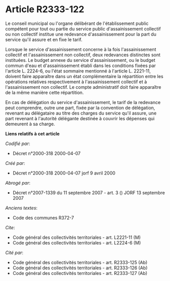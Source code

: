 # Article R2333-122

Le conseil municipal ou l'organe délibérant de l'établissement public compétent pour tout ou partie du service public
d'assainissement collectif ou non collectif institue une redevance d'assainissement pour la part du service qu'il assure et
en fixe le tarif.

Lorsque le service d'assainissement concerne à la fois l'assainissement collectif et l'assainissement non collectif, deux
redevances distinctes sont instituées. Le budget annexe du service d'assainissement, ou le budget commun d'eau et
d'assainissement établi dans les conditions fixées par l'article L. 2224-6, ou l'état sommaire mentionné à l'article L.
2221-11, doivent faire apparaître dans un état complémentaire la répartition entre les opérations relatives respectivement à
l'assainissement collectif et à l'assainissement non collectif. Le compte administratif doit faire apparaître de la même
manière cette répartition.

En cas de délégation du service d'assainissement, le tarif de la redevance peut comprendre, outre une part, fixée par la
convention de délégation, revenant au délégataire au titre des charges du service qu'il assure, une part revenant à
l'autorité délégante destinée à couvrir les dépenses qui demeurent à sa charge.

**Liens relatifs à cet article**

_Codifié par_:

  - Décret n°2000-318 2000-04-07

_Créé par_:

  - Décret n°2000-318 2000-04-07 jorf 9 avril 2000

_Abrogé par_:

  - Décret n°2007-1339 du 11 septembre 2007 - art. 3 () JORF 13 septembre 2007

_Anciens textes_:

  - Code des communes R372-7

_Cite_:

  - Code général des collectivités territoriales - art. L2221-11 (M)
  - Code général des collectivités territoriales - art. L2224-6 (M)

_Cité par_:

  - Code général des collectivités territoriales - art. R2333-125 (Ab)
  - Code général des collectivités territoriales - art. R2333-126 (Ab)
  - Code général des collectivités territoriales - art. R2333-127 (Ab)
